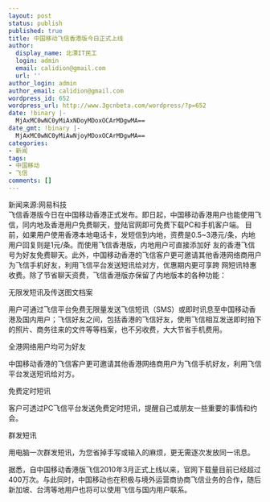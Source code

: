 ```yaml
---
layout: post
status: publish
published: true
title: 中国移动飞信香港版今日正式上线
author:
  display_name: 北漂IT民工
  login: admin
  email: calidion@gmail.com
  url: ''
author_login: admin
author_email: calidion@gmail.com
wordpress_id: 652
wordpress_url: http://www.3gcnbeta.com/wordpress/?p=652
date: !binary |-
  MjAxMC0wNC0yMiAxNDoyMDoxOCArMDgwMA==
date_gmt: !binary |-
  MjAxMC0wNC0yMiAwNjoyMDoxOCArMDgwMA==
categories:
- 新闻
tags:
- 中国移动
- 飞信
comments: []
---
```

<p>新闻来源:网易科技<br />
飞信香港版今日在中国移动香港正式发布。即日起，中国移动香港用户也能使用飞信，同内地及香港用户免费聊天，登陆官网即可免费下载PC和手机客户端。 目前，如果用户使用香港本地电话卡，发短信到内地，资费是0.5~3港元/条，内地用户回复则是1元/条。而使用飞信香港版，内地用户可直接添加好 友的香港飞信号为好友免费聊天。此外，中国移动香港的飞信客户更可邀请其他香港网络商用户为飞信手机好友，利用飞信平台发送短讯给对方，优惠期内更可享跨 网短讯特惠收费。除了节省聊天资费，飞信香港版亦保留了内地版本的各种功能：</p>
<p>无限发短讯及传送图文档案</p>
<p>用户可通过飞信平台免费无限量发送飞信短讯（SMS）或即时讯息至中国移动香港及国内用户；飞信好友之间，包括香港的飞信好友，使用飞信相互发送即时拍下的照片、商务往来的文件等等档案，也不另收费，大大节省手机费用。</p>
<p>全港网络用户均可为好友</p>
<p>中国移动香港的飞信客户更可邀请其他香港网络商用户为飞信手机好友，利用飞信平台发送短讯给对方。</p>
<p>免费定时短讯</p>
<p>客户可透过PC飞信平台发送免费定时短讯，提醒自己或朋友一些重要的事情和约会。</p>
<p>群发短讯</p>
<p>用电脑一次群发短讯，为您省掉手写或输入的麻烦，更无需逐次发放同一讯息。</p>
<p>据悉，自中国移动香港版飞信2010年3月正式上线以来，官网下载量目前已经超过400万次。与此同时，中国移动也在积极与境外运营商协商飞信业务的合作，随后新加坡、台湾等地用户也将可以使用飞信与国内用户联系。</p>
